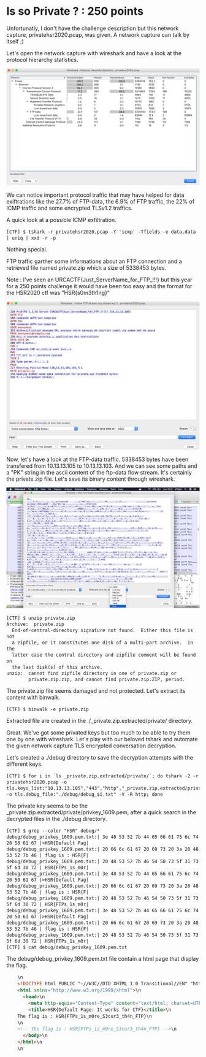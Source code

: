 # Is so Private ? : 250 points

Unfortunatly, I don't have the challenge description but this network capture, privatehsr2020.pcap, was given. A network capture can talk by itself ;)

Let's open the network capture with wireshark and have a look at the protocol hierarchy statistics.

![Image](./Images/protocol_hierarchy_stat.png)

We can notice important protocol traffic that may have helped for data exiftrations like the 27.7% of FTP-data, the 6.9% of FTP traffic, the 22% of ICMP traffic and some encrypted TLSv1.2 traffics.

A quick look at a possible ICMP exfiltration.
```shell
[CTF] $ tshark -r privatehsr2020.pcap -Y 'icmp' -Tfields -e data.data | uniq | xxd -r -p
```
Nothing special.

FTP traffic garther some informations about an FTP connection and a retrieved file named private.zip which a size of 5338453 bytes.

Note : I've seen an URCACTF{Just_ServerName_for_FTP_!!!} but this year for a 250 points challenge it would have been too easy and the format for the HSR2020 ctf was "HSR{s0m3th1ng}"

![Image](./Images/ftp_stream.png)

Now, let's have a look at the FTP-data traffic. 5338453 bytes have been transfered from 10.13.13.105 to 10.13.13.103.
And we can see some paths and a "PK" string in the ascii content of the ftp-data flow stream. 
It's certainly the private.zip file. Let's save its binary content through wireshark.

![Image](./Images/ftp-data_stream.png)

```shell
[CTF] $ unzip private.zip 
Archive:  private.zip
  End-of-central-directory signature not found.  Either this file is not
  a zipfile, or it constitutes one disk of a multi-part archive.  In the
  latter case the central directory and zipfile comment will be found on
  the last disk(s) of this archive.
unzip:  cannot find zipfile directory in one of private.zip or
        private.zip.zip, and cannot find private.zip.ZIP, period.
```

The private.zip file seems damaged and not protected. Let's extract its content with binwalk.

```shell
[CTF] $ binwalk -e private.zip
```
Extracted file are created in the ./_private.zip.extracted/private/ directory.

Great. We've got some privated keys but too much to be able to try them one by one with wireshark.
Let's play with our beloved tshark and automate the given network capture TLS encrypted conversation decryption.

Let's created a ./debug directory to save the decryption attempts with the different keys.

```shell
[CTF] $ for i in `ls _private.zip.extracted/private/`; do tshark -2 -r privatehsr2020.pcap -o tls.keys_list:"10.13.13.105","443","http","_private.zip.extracted/private/$i" -o tls.debug_file:"./debug/debug_$i.txt" -V -R http; done
```

The private key seems to be the _private.zip.extracted/private/privkey_1609.pem, after a quick search in the decrypted files in the ./debug directory.

```shell
[CTF] $ grep --color "HSR" debug/*
debug/debug_privkey_1609.pem.txt:| 3e 48 53 52 7b 44 65 66 61 75 6c 74 20 50 61 67 |>HSR{Default Pag|
debug/debug_privkey_1609.pem.txt:| 20 66 6c 61 67 20 69 73 20 3a 20 48 53 52 7b 46 | flag is : HSR{F|
debug/debug_privkey_1609.pem.txt:| 20 48 53 52 7b 46 54 50 73 5f 31 73 5f 6d 30 72 | HSR{FTPs_1s_m0r|
debug/debug_privkey_1609.pem.txt:| 3e 48 53 52 7b 44 65 66 61 75 6c 74 20 50 61 67 |>HSR{Default Pag|
debug/debug_privkey_1609.pem.txt:| 20 66 6c 61 67 20 69 73 20 3a 20 48 53 52 7b 46 | flag is : HSR{F|
debug/debug_privkey_1609.pem.txt:| 20 48 53 52 7b 46 54 50 73 5f 31 73 5f 6d 30 72 | HSR{FTPs_1s_m0r|
debug/debug_privkey_1609.pem.txt:| 3e 48 53 52 7b 44 65 66 61 75 6c 74 20 50 61 67 |>HSR{Default Pag|
debug/debug_privkey_1609.pem.txt:| 20 66 6c 61 67 20 69 73 20 3a 20 48 53 52 7b 46 | flag is : HSR{F|
debug/debug_privkey_1609.pem.txt:| 20 48 53 52 7b 46 54 50 73 5f 31 73 5f 6d 30 72 | HSR{FTPs_1s_m0r| 
[CTF] $ cat debug/debug_privkey_1609.pem.txt
```

The debug/debug_privkey_1609.pem.txt file contain a html page that display the flag.


```html
    \n
    <!DOCTYPE html PUBLIC "-//W3C//DTD XHTML 1.0 Transitional//EN" "http://www.w3.org/TR/xhtml1/DTD/xhtml1-transitional.dtd">\n
    <html xmlns="http://www.w3.org/1999/xhtml">\n
      <head>\n
        <meta http-equiv="Content-Type" content="text/html; charset=UTF-8" />\n
        <title>HSR{Default Page: It works for CTF}</title>\n
    The flag is : HSR{FTPs_1s_m0re_S3cur3_th4n_FTP}\n
    \n
    <!-- The flag is : HSR{FTPs_1s_m0re_S3cur3_th4n_FTP} -->\n
      </body>\n
    </html>\n
    \n
```


